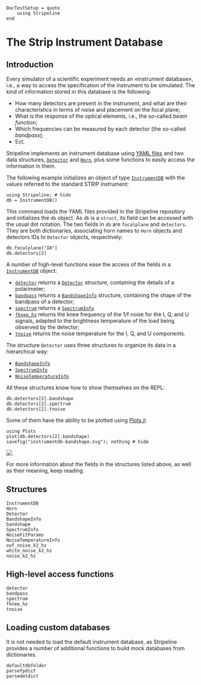 ```@meta
DocTestSetup = quote
    using Stripeline
end
```

# The Strip Instrument Database

## Introduction

Every simulator of a scientific experiment needs an «instrument
database», i.e., a way to access the specification of the instrument
to be simulated. The kind of information stored in this database is
the following:

-   How many detectors are present in the instrument, and what are
    their characteristics in terms of noise and placement on the focal
    plane;
-   What is the response of the optical elements, i.e., the so-called
    *beam function*;
-   Which frequencies can be measured by each detector (the so-called
    *bandpass*);
-   Ect.

Stripeline implements an instrument database using [YAML
files](https://en.wikipedia.org/wiki/YAML) and two data structures,
[`Detector`](@ref) and [`Horn`](@ref), plus some functions to easily
access the information in them.

The following example initializes an object of type
[`InstrumentDB`](@ref) with the values referred to the standard STRIP
instrument:

```@repl instrumentdbexample
using Stripeline; # hide
db = InstrumentDB()
```

This command loads the YAML files provided in the Stripeline
repository and initializes the `db` object. As `db` is a `struct`, its
field can be accessed with the usual dot notation. The two fields in
`db` are `focalplane` and `detectors`. They are both dictionaries,
associating horn names to `Horn` objects and detectors IDs to
`Detector` objects, respectively:

```@repl instrumentdbexample
db.focalplane["I0"]
db.detectors[2]
```

A number of high-level functions ease the access of the fields in a
[`InstrumentDB`](@ref) object:

- [`detector`](@ref) returns a [`Detector`](@ref) structure, containing the
  details of a polarimeter;
- [`bandpass`](@ref) returns a [`BandshapeInfo`](@ref) structure,
  containing the shape of the bandpass of a detector;
- [`spectrum`](@ref) returns a [`SpectrumInfo`](@ref)
- [`fknee_hz`](@ref) returns the knee frequency of the 1/f noise for the I, Q, and
  U signals, adapted to the brightness temperature of the load being observed by
  the detector;
- [`tnoise`](@ref) returns the noise temperature for the I, Q, and U components.

The structure `Detector` uses three structures to organize its data in a
hierarchical way:

- [`BandshapeInfo`](@ref)
- [`SpectrumInfo`](@ref)
- [`NoiseTemperatureInfo`](@ref)

All these structures know how to show themselves on the REPL:

```@repl instrumentdbexample
db.detectors[2].bandshape
db.detectors[2].spectrum
db.detectors[2].tnoise
```

Some of them have the ability to be plotted using
[Plots.jl](https://github.com/JuliaPlots/Plots.jl):

```@repl instrumentdbexample
using Plots
plot(db.detectors[2].bandshape)
savefig("instrumentdb-bandshape.svg"); nothing # hide
```

![](instrumentdb-bandshape.svg)

For more information about the fields in the structures listed above,
as well as their meaning, keep reading.

## Structures

```@docs
InstrumentDB
Horn
Detector
BandshapeInfo
bandshape
SpectrumInfo
NoiseFitParams
NoiseTemperatureInfo
oof_noise_k2_hz
white_noise_k2_hz
noise_k2_hz
```

## High-level access functions

```@docs
detector
bandpass
spectrum
fknee_hz
tnoise
```

## Loading custom databases

It is not needed to load the default instrument database, as
Stripeline provides a number of additional functions to build mock
databases from dictionaries.

```@docs
defaultdbfolder
parsefpdict
parsedetdict
```
